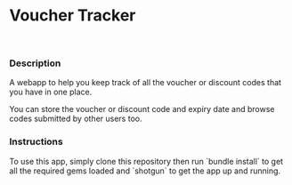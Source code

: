 <h1>Voucher Tracker</h1>
<br>
<h3>Description</h3>
A webapp to help you keep track of all the voucher or discount codes that you have in one place. 

You can store the voucher or discount code and expiry date and browse codes submitted by other users too. 

<h3>Instructions</h3>
To use this app, simply clone this repository then run `bundle install` to get all the required gems loaded and `shotgun` to get the app up and running.  



